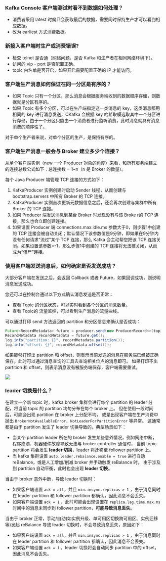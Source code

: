 ### Kafka Console 客户端测试时看不到数据如何处理？

- 消费者采用 latest 时候只会获取最后的数据，需要同时保持生产才可以看到相应数据。
- 改为 earliest 方式消费数据。

### 新接入客户端时生产或消费错误?

- 检查 telnet 是否通（网络问题，是否 Kafka 和生产者在相同网络环境下）。
- 访问的 vip - port 是否配置正确。
- topic 白名单是否开启，如果开启需要配置正确的 IP 才能访问。




### 客户端生产消息如何保证在同一分区是有序的？

- 如果 Topic 只有一个分区，那么消息会根据服务端收到的数据顺序存储，则数据就是分区有序的。
- 如果 Topic 有多个分区，可以在生产端指定这一类消息的 key，这类消息都用相同的 key 进行消息发送，CKafka 会根据 key 哈希取模选取其中一个分区进行存储，由于一个分区只能由一个消费者进行监听消费，此时消息就具有消息消费的顺序性了。

对于单个生产者来说，对单个分区的生产，是保持有序的。



### 客户端生产消息一般会与 Broker 建立多少个连接？

从单个客户端实例（new 一个 Producer 对象的角度）来看，和所有服务端建立的连接总数公式如下：总连接数 = 1~n（n 是 Broker 的数量）。

每个 Java Producer 端管理 TCP 连接的方式如下：

1. KafkaProducer 实例创建时启动 Sender 线程，从而创建与 bootstrap.servers 中所有 Broker 的 TCP 连接。
2. KafkaProducer 实例首次更新元数据信息之后，还会再次创建与集群中所有 Broker 的 TCP 连接。
3. 如果 Producer 端发送消息到某台 Broker 时发现没有与该 Broke r的 TCP 连接，那么也会立即创建连接。
4. 如果设置 Producer 端 connections.max.idle.ms 参数大于0，则步骤1中创建的 TCP 连接会被自动关闭；默认情况下该参数值是9分钟，即如果在9分钟内没有任何请求“流过”某个 TCP 连接，那么 Kafka 会主动帮您把该 TCP 连接关闭。如果设置该参数=-1，那么步骤1中创建的 TCP 连接将无法被关闭，从而成为“僵尸”连接。



### 使用客户端发送消息后，如何确定是否发送成功？

大部分客户端在发送之后，会返回 Callback 或者 Future，如果回调成功，则说明消息发送成功。

您还可以在控制台通过以下方式确认消息发送是否正常：

- 查看 Topic 的分区状态，可以实时看到各个分区的消息数量。
- 查看 Topic的 流量监控，可以看到生产消息的流量曲线。

可以通过打印 send 方法返回的 partition 和分区信息来确认是否成功：

```java
Future<RecordMetadata> future = producer.send(new ProducerRecord<>(topic, messageKey, messageStr));
RecordMetadata recordMetadata = future.get();
log.info("partition: {}", recordMetadata.partition());
log.info("offset: {}", recordMetadata.offset());
```

如果能够打印出 partition 和 offset，则表示当前发送的消息在服务端已经被正确保存。此时可以通过消息查询的工具去查询相关位点的消息即可。
如果打印不出 partition 和 offset，则表示消息没有被服务端保存，客户端需要重试。

![](https://main.qcloudimg.com/raw/cca4f62e86898eec49d8a9cde7ae9fa8.png)

[](id:leader_change)
### leader 切换是什么？
在建立一个新 topic 时，kafka broker 集群会进行每个 partition 的 leader 分配，将当前 topic 的 partition 均匀分布在每个 broker 上。
但在使用一段时间后，可能会出现 partition 在 broker 上分配不均，
或是出现客户端在生产消费中抛出 `BrokerNotAvailableError`，`NotLeaderForPartitionError` 等异常。
这通常都是由于 partition 发生了 leader 切换导致的，典型场景如下：

- 当某个 partition leader 所在的 broker 发生某些意外情况，例如网络中断，程序崩溃，机器硬件故障导致无法与 broker controller 通信时，
当前 topic partition 将会发生 **leader 切换**，leader 将迁移至 follower partition 上。
- 当 kafka 集群设置 `auto.leader.rebalance.enable = true` 进行自动 reBalance，或是人工增加/削减 broker 并手动触发 reBalance 时，
由于涉及到 partition 自动平衡，此时也会出现 **leader 切换**。

当由于 broker 意外中断，导致 leader 切换时：
- 如果客户端设置 `ack = all`，并且 `min.insync.replicas > 1` ，由于消息同时在 leader partition 和 follower partition 都确认，因此消息不会丢失。
- 如果客户端设置 `ack = 1` ，此时可能会出现设置在 `replica.lag.time.max.ms` 时间中的消息未同步到 follower partition，**可能导致消息丢失**。

当由于 broker 正常，手动/自动(如实例升级、单可用区切换跨可用区、实例迁移等)发起 reBalance 导致 leader 切换时，不会导致消息丢失，原因如下：
- 如果客户端设置 `ack = all`，并且 `min.insync.replicas > 1` ，由于消息同时在 leader partition 和 follower partition 都确认，因此消息不会丢失。
- 如果客户端设置 `ack = 1` ，leader 切换将会自动同步 partition 中的 offset，因此消息不会丢失。


